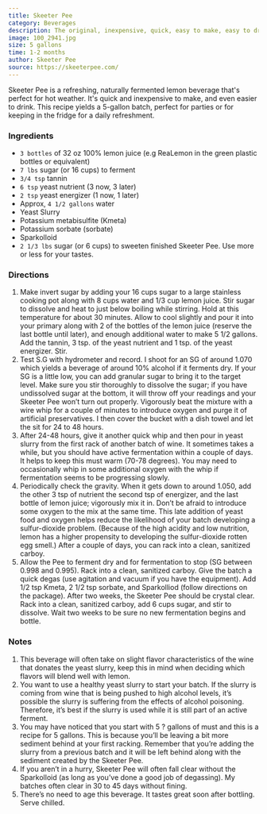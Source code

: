 ```yaml
---
title: Skeeter Pee
category: Beverages
description: The original, inexpensive, quick, easy to make, easy to drink, naturally fermented, lemon, hot-weather, thirst quencher.
image: 100_2941.jpg
size: 5 gallons
time: 1-2 months
author: Skeeter Pee
source: https://skeeterpee.com/
---
```


Skeeter Pee is a refreshing, naturally fermented lemon beverage that's perfect for hot weather. It's quick and inexpensive to make, and even easier to drink. This recipe yields a 5-gallon batch, perfect for parties or for keeping in the fridge for a daily refreshment.

### Ingredients

* `3 bottles` of 32 oz 100% lemon juice (e.g ReaLemon in the green plastic bottles or equivalent)
* `7 lbs` sugar (or 16 cups) to ferment
* `3/4 tsp` tannin
* `6 tsp` yeast nutrient (3 now, 3 later)
* `2 tsp` yeast energizer (1 now, 1 later)
* Approx, `4 1/2 gallons` water
* Yeast Slurry
* Potassium metabisulfite (Kmeta)
* Potassium sorbate (sorbate)
* Sparkolloid
* `2 1/3 lbs` sugar (or 6 cups) to sweeten finished Skeeter Pee. Use more or less for your tastes.

### Directions

1. Make invert sugar by adding your 16 cups sugar to a large stainless cooking pot along with 8 cups water and 1/3 cup lemon juice. Stir sugar to dissolve and heat to just below boiling while stirring. Hold at this temperature for about 30 minutes. Allow to cool slightly and pour it into your primary along with 2 of the bottles of the lemon juice (reserve the last bottle until later), and enough additional water to make 5 1/2 gallons. Add the tannin, 3 tsp. of the yeast nutrient and 1 tsp. of the yeast energizer. Stir.
2. Test S.G with hydrometer and record. I shoot for an SG of around 1.070 which yields a beverage of around 10% alcohol if it ferments dry. If your SG is a little low, you can add granular sugar to bring it to the target level. Make sure you stir thoroughly to dissolve the sugar; if you have undissolved sugar at the bottom, it will throw off your readings and your Skeeter Pee won’t turn out properly. Vigorously beat the mixture with a wire whip for a couple of minutes to introduce oxygen and purge it of artificial preservatives. I then cover the bucket with a dish towel and let the sit for 24 to 48 hours.
3. After 24-48 hours, give it another quick whip and then pour in yeast slurry from the first rack of another batch of wine. It sometimes takes a while, but you should have active fermentation within a couple of days. It helps to keep this must warm (70-78 degrees). You may need to occasionally whip in some additional oxygen with the whip if fermentation seems to be progressing slowly.
4. Periodically check the gravity. When it gets down to around 1.050, add the other 3 tsp of nutrient the second tsp of energizer, and the last bottle of lemon juice; vigorously mix it in. Don’t be afraid to introduce some oxygen to the mix at the same time. This late addition of yeast food and oxygen helps reduce the likelihood of your batch developing a sulfur-dioxide problem. (Because of the high acidity and low nutrition, lemon has a higher propensity to developing the sulfur-dioxide rotten egg smell.) After a couple of days, you can rack into a clean, sanitized carboy.
5. Allow the Pee to ferment dry and for fermentation to stop (SG between 0.998 and 0.995). Rack into a clean, sanitized carboy. Give the batch a quick degas (use agitation and vacuum if you have the equipment). Add 1/2 tsp Kmeta, 2 1/2 tsp sorbate, and Sparkolliod (follow directions on the package). After two weeks, the Skeeter Pee should be crystal clear. Rack into a clean, sanitized carboy, add 6 cups sugar, and stir to dissolve. Wait two weeks to be sure no new fermentation begins and bottle.

### Notes

1. This beverage will often take on slight flavor characteristics of the wine that donates the yeast slurry, keep this in mind when deciding which flavors will blend well with lemon.
2. You want to use a healthy yeast slurry to start your batch. If the slurry is coming from wine that is being pushed to high alcohol levels, it’s possible the slurry is suffering from the effects of alcohol poisoning. Therefore, it’s best if the slurry is used while it is still part of an active ferment.
3. You may have noticed that you start with 5 ? gallons of must and this is a recipe for 5 gallons. This is because you’ll be leaving a bit more sediment behind at your first racking. Remember that you’re adding the slurry from a previous batch and it will be left behind along with the sediment created by the Skeeter Pee.
4. If you aren’t in a hurry, Skeeter Pee will often fall clear without the Sparkolloid (as long as you’ve done a good job of degassing). My batches often clear in 30 to 45 days without fining.
5. There’s no need to age this beverage. It tastes great soon after bottling. Serve chilled.